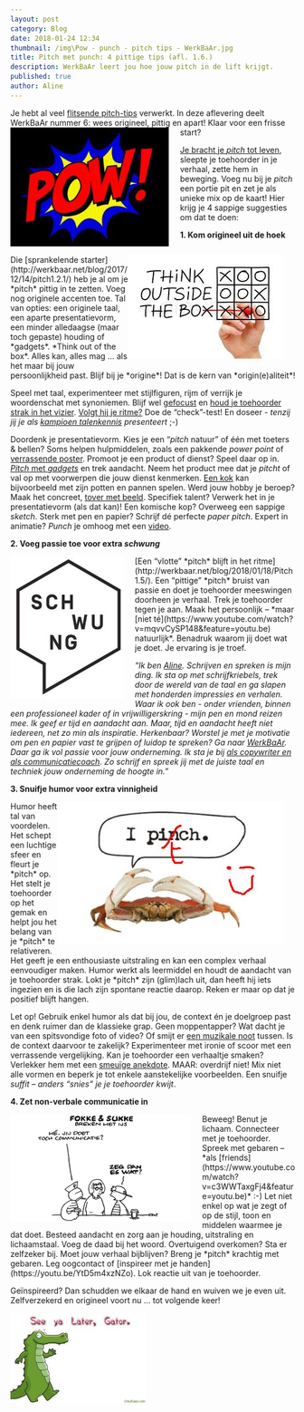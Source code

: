 ```yaml
---
layout: post
category: Blog
date: 2018-01-24 12:34
thumbnail: /img\Pow - punch - pitch tips - WerkBaAr.jpg
title: Pitch met punch: 4 pittige tips (afl. 1.6.)
description: WerkBaAr leert jou hoe jouw pitch in de lift krijgt.
published: true
author: Aline
---
```


Je hebt al veel [flitsende pitch-tips](http://werkbaar.net/blog/2017/12/01/pitch1.0/) verwerkt. In deze aflevering deelt WerkBaAr nummer 6: wees origineel, pittig en apart! Klaar voor een frisse start?
<img alt="Pitch1.6." class="img-responsive" style="float: left;margin:0 20px 15px 0" src="/img\Pow - punch - pitch tips - WerkBaAr.jpg">

[Je bracht je *pitch* tot leven](http://werkbaar.net/blog/2018/01/18/Pitch1.5/), sleepte je toehoorder in je verhaal, zette hem in beweging. Voeg nu bij je *pitch* een portie pit en zet je als unieke mix op de kaart! Hier krijg je 4 sappige suggesties om dat te doen: 

**1. Kom origineel uit de hoek**

<img alt="Pitch1.6." class="img-responsive" style="float: right;margin:0 20px 15px 0" src="/img\Think outside the box - pitch tips - WerkBaAr.jpg">
Die [sprankelende starter](http://werkbaar.net/blog/2017/12/14/pitch1.2.1/) heb je al om je *pitch* pittig in te zetten. Voeg nog originele accenten toe. Tal van opties: een originele taal, een aparte presentatievorm, een minder alledaagse (maar toch gepaste) houding of *gadgets*. *Think out of the box*. Alles kan, alles mag … als het maar bij jouw persoonlijkheid past. Blijf bij je *origine*! Dat is de kern van *origin(e)aliteit*! 

Speel met taal, experimenteer met stijlfiguren, rijm of verrijk je woordenschat met synoniemen. Blijf wel [gefocust](http://werkbaar.net/blog/2017/12/08/Pitch1.1/) en [houd je toehoorder strak in het vizier](http://werkbaar.net/blog/2018/01/05/pitch1.3/). [Volgt hij je ritme?](http://werkbaar.net/blog/2018/01/18/Pitch1.5/) Doe de “check”-test! En doseer - *tenzij jij je als [kampioen talenkennis](https://onzetaal.nl/nieuws-en-dossiers/dossiers/taalrecords/de-wereldkampioen-talenkennis) presenteert* ;-)

Doordenk je presentatievorm. Kies je een “*pitch* natuur” of één met toeters & bellen? Soms helpen hulpmiddelen, zoals een pakkende *power point* of [verrassende poster](http://www.radijsontwerp.nl/wp-content/uploads/2017/07/Poster-Essay_v3.2.pdf). Promoot je een product of dienst? Speel daar op in. [*Pitch* met *gadgets*](https://www.youtube.com/watch?v=LXA3ZBfs8EI&feature=youtu.be) en trek aandacht. Neem het product mee dat je *pitcht* of val op met voorwerpen die jouw dienst kenmerken. [Een kok](https://www.youtube.com/watch?v=CrvLfZIom7g&feature=youtu.be) kan bijvoorbeeld met zijn potten en pannen spelen. Werd jouw hobby je beroep? Maak het concreet, [tover met beeld](https://vimeo.com/196333438). Specifiek talent? Verwerk het in je presentatievorm (als dat kan)! Een komische kop? Overweeg een sappige *sketch*. Sterk met pen en papier? Schrijf dé perfecte *paper pitch*. Expert in animatie? *Punch* je omhoog met een [video](https://www.youtube.com/watch?v=qw5RHs5QNxA&feature=youtu.be).  

**2. Voeg passie toe voor extra *schwung***

<img alt="Pitch1.6." class="img-responsive" style="float: left;margin:0 20px 15px 0" src="/img\Schwung - pitch tips - WerkBaAr.jpg">
[Een “vlotte” *pitch* blijft in het ritme](http://werkbaar.net/blog/2018/01/18/Pitch1.5/). Een “pittige” *pitch* bruist van passie en doet je toehoorder meeswingen doorheen je verhaal. Trek je toehoorder tegen je aan. Maak het persoonlijk – *maar [niet té](https://www.youtube.com/watch?v=mqvvCySP148&feature=youtu.be) natuurlijk*. Benadruk waarom jij doet wat je doet. Je ervaring is je troef.

*“Ik ben [Aline](http://werkbaar.net/#gastvrouw). Schrijven en spreken is mijn ding. Ik sta op met schrijfkriebels, trek door de wereld van de taal en ga slapen met honderden impressies en verhalen. Waar ik ook ben - onder vrienden, binnen een professioneel kader of in vrijwilligerskring - mijn pen en mond reizen mee. Ik geef er tijd en aandacht aan. Maar, tijd en aandacht heeft niet iedereen, net zo min als inspiratie. Herkenbaar? Worstel je met je motivatie om pen en papier vast te grijpen of luidop te spreken? Ga naar [WerkBaAr](http://werkbaar.net/#welkom). Daar ga ik vol passie voor jouw onderneming. Ik sta je bij [als copywriter en als communicatiecoach](http://werkbaar.net/#kaart). Zo schrijf en spreek jij met de juiste taal en techniek jouw onderneming de hoogte in.”*

**3. Snuifje humor voor extra vinnigheid** 

<img alt="Pitch1.6." class="img-responsive" style="float: right;margin:0 20px 15px 0" src="/img\crab - I pinch (Second Life Marketplace.com) - Pitch tips - WerkBaAr.jpg">
Humor heeft tal van voordelen. Het schept een luchtige sfeer en fleurt je *pitch* op. Het stelt je toehoorder op het gemak en helpt jou het belang van je *pitch* te relativeren. Het geeft je een enthousiaste uitstraling en kan een complex verhaal eenvoudiger maken. Humor werkt als leermiddel en houdt de aandacht van je toehoorder strak. Lokt je *pitch* zijn (glim)lach uit, dan heeft hij iets ingezien en is die lach zijn spontane reactie daarop. Reken er maar op dat je positief blijft hangen. 

Let op! Gebruik enkel humor als dat bij jou, de context én je doelgroep past en denk ruimer dan de klassieke grap. Geen moppentapper? Wat dacht je van een spitsvondige foto of video? Of smijt er [een muzikale noot](https://youtu.be/Z-a6DAgTaTo) tussen. Is de context daarvoor te zakelijk? Experimenteer met ironie of scoor met een verrassende vergelijking. Kan je toehoorder een verhaaltje smaken? Verlekker hem met een [smeuïge anekdote](https://www.youtube.com/watch?v=mDgvMhcsMig&feature=youtu.be). MAAR: overdrijf niet! Mix niet alle vormen en beperk je tot enkele aanstekelijke voorbeelden. Een snuifje *suffit – anders “snies” je je toehoorder kwijt*. 

**4. Zet non-verbale communicatie in**

<img alt="Pitch1.6." class="img-responsive" style="float: left;margin:0 20px 15px 0" src="/img\communicatie - fokke en sukke -pitchtips WerkBaAr.jpg">
Beweeg! Benut je lichaam. Connecteer met je toehoorder. Spreek met gebaren – *als [friends](https://www.youtube.com/watch?v=c3WWTaxgFj4&feature=youtu.be)* :-) Let niet enkel op wat je zegt of op de stijl, toon en middelen waarmee je dat doet. Besteed aandacht en zorg aan je houding, uitstraling en lichaamstaal. Voeg de daad bij het woord. Overtuigend overkomen? Sta er zelfzeker bij. Moet jouw verhaal bijblijven? Breng je *pitch* krachtig met gebaren. Leg oogcontact of [inspireer met je handen](https://youtu.be/YtD5m4xzNZo). Lok reactie uit van je toehoorder.

Geïnspireerd? Dan schudden we elkaar de hand en wuiven we je even uit. Zelfverzekerd en origineel voort nu … tot volgende keer!

<img alt="Pitch1.6." class="img-responsive" style="float: middle;margin:0 20px 15px 0" src="/img\See you later alligator - gif - pitch tips - WerkBaAr.jpg">
<br><br>
